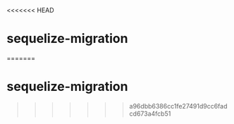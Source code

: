 <<<<<<< HEAD
# sequelize-migration
=======
# sequelize-migration
>>>>>>> a96dbb6386cc1fe27491d9cc6fadcd673a4fcb51
